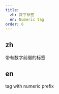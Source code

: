 ```yaml
---
title:
  zh: 数字标签
  en: Numeric tag
order: 6
---
```


## zh

带有数字前缀的标签

## en

tag with numeric prefix
